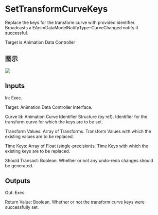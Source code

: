 # SetTransformCurveKeys

Replace the keys for the transform curve with provided identifier. Broadcasts a EAnimDataModelNotifyType::CurveChanged notify if successful.

Target is Animation Data Controller

## 图示

![]($-20221218-18335825.png)

## Inputs

In: Exec.

Target: Animation Data Controller Interface.

Curve Id: Animation Curve Identifier Structure (by ref). Identifier for the transform curve for which the keys are to be set.

Transform Values: Array of Transforms. Transform Values with which the existing values are to be replaced.

Time Keys: Array of Float (single-precision)s. Time Keys with which the existing keys are to be replaced.

Should Transact: Boolean. Whether or not any undo-redo changes should be generated.  

## Outputs

Out: Exec.

Return Value: Boolean. Whether or not the transform curve keys were successfully set.

